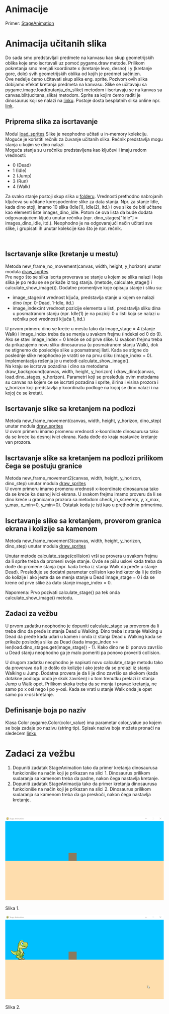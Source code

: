 # Animacije 

Primer: [StageAnimation](/v10/StageAnimation)

# Animacija učitanih slika 

Do sada smo predstavljali predmete na kanvasu kao skup geometrijskih oblika koje smo iscrtavali uz pomoć pygame.draw metode. Prilikom pokretanja smo menjali koordinate x (kretanje levo, desno) i y (kretanje gore, dole) svih geometrijskih oblika od kojih je predmet sačinjen. <br />
Ove nedelje ćemo učitavati skup slika eng. sprite. Pozivom ovih slika dobijamo efekat kretanja predmeta na kanvasu. Slike se učitavaju sa pygame.image.load(putanja_do_slike) metodom i iscrtavaju se na kanvas sa canvas.blit(ucitana_slika) metodom. Sprite sa kojim ćemo raditi je dinosaurus koji se nalazi na [linku](/sprites/v10/png/dino). Postoje dosta besplatnih slika online npr. [link](https://www.gameart2d.com/freebies.html).
<br />

## Priprema slika za iscrtavanje 
Modul [load_sprites](/v10/StageAnimation/load_sprites.py)
Slike je neophodno učitati u in-memory kolekciju. Moguće je koristiti rečnik za čuvanje učitanih slika. Rečnik predstavlja mogu stanja u kojim se dino nalazi. 
<br />
Moguća stanja su u rečniku predstavljena kao ključevi i imaju redom vrednosti:

- 0 (Dead)
- 1 (Idle)
- 2 (Jump)
- 3 (Run)
- 4 (Walk)

Za svako stanje postoji skup slika u [folderu](/sprites/v10/png/dino). Vrednosti prethodno nabrojanih ključeva su učitane korespodentne slike za data stanja. Npr. za stanje Idle, kada dino stoji, imamo 10 slika (Idle(1), Idle(2), itd.) i ove slike će biti učitane kao elementi liste images_dino_idle. Potom će ova lista da bude dodata odgovarajućem ključu unutar rečnika (npr. dino_stages["Idle"] = images_dino_idle, itd.). Neophodno je na odgovarajući način učitati sve slike, i grupisati ih unutar kolekcije kao što je npr. rečnik.

<br />

## Iscrtavanje slike (kretanje u mestu)
Metoda new_frame_no_movement(canvas, width, height, y_horizon) unutar modula [draw_sprites](/v10/StageAnimation/draw_sprites.py)
<br />
Pre nego što se slika iscrta proverava se stanje u kojem se slika nalazi i koja slika je po redu se se prikaže iz tog stanja. (metode, calculate_stage() i calculate_show_image()). Dodatne promenljive koje opisuju stanje i sliku su: 

- image_stage:int vrednost ključa, predstavlja stanje u kojem se nalazi dino (npr. 0-Dead, 1-Idle, itd.)
- image_index:int vrednost pozicije elementa u listi, predstavlja sliku dina u posmatranom stanju (npr. Idle(1) je na poziciji 0 u listi koja se nalazi u rečniku pod vrednosti ključa 1, itd.)

U prvom primeru dino se kreće u mestu tako da image_stage = 4 (stanje Walk) i image_index treba da se menja u svakom frejmu (indeksi od 0 do 9). Ako se stavi image_index = 0 kreće se od prve slike.
U svakom frejmu treba da prikazujemo novu sliku dinosaurusa (u posmatranom stanju Walk), dok ne stignemo do poslednje slike u posmatranoj listi. Kada se stigne do poslednje slike neophodno je vratiti se na prvu sliku (image_index = 0). Implementacija rešenja je u metodi calculate_show_image().
<br />
Na kraju se iscrtava pozadina i dino sa metodama draw_background(canvas, width, height, y_horizon) i draw_dino(canvas, load.dino_stages, y_horizon). Parametri koji se prosleđuju ovim metodama su canvas na kojem će se iscrtati pozadina i sprite, širina i visina prozora i y_horizon koji predstavlja y koordinatu podloge na kojoj se dino nalazi i na kojoj će se kretati.

## Iscrtavanje slike sa kretanjem na podlozi
Metoda new_frame_movement(canvas, width, height, y_horizon, dino_step) unutar modula [draw_sprites](/v10/StageAnimation/draw_sprites.py)
<br />
U ovom primeru imamo promenu vrednosti x-koordinate dinosaurusa tako da se kreće ka desnoj ivici ekrana. Kada dođe do kraja nastaviće kretanje van prozora.

## Iscrtavanje slike sa kretanjem na podlozi prilikom čega se postuju granice
Metoda new_frame_movement2(canvas, width, height, y_horizon, dino_step) unutar modula [draw_sprites](/v10/StageAnimation/draw_sprites.py)
<br />
U ovom primeru imamo promenu vrednosti x-koordinate dinosaurusa tako da se kreće ka desnoj ivici ekrana. U svakom frejmu imamo proveru da li se dino kreće u granicama prozora sa metodom check_in_screen(x, y, x_max, y_max, x_min=0, y_min=0). Ostatak koda je isti kao u prethodnim primerima.

## Iscrtavanje slike sa kretanjem, proverom granica ekrana i kolizije sa kamenom
Metoda new_frame_movement3(canvas, width, height, y_horizon, dino_step) unutar modula [draw_sprites](/v10/StageAnimation/draw_sprites.py)

Unutar metode calculate_stage(collision) vrši se provera u svakom frejmu da li sprite treba da promeni svoje stanje. Ovde se pišu uslovi kada treba da dođe do promene stanja (npr. kada treba iz stanja Walk da pređe u stanje Dead). Prosleđuje se dodatni parametar collision kao indikator da li je došlo do kolizije i ako jeste da se menja stanje u Dead image_stage = 0 i da se krene od prve slike za dato stanje image_index = 0.

Napomena: Prvo pozivati calculate_stage() pa tek onda calculate_show_image() metodu.

## Zadaci za vežbu 

U prvom zadatku neophodno je dopuniti calculate_stage sa proverom da li treba dino da pređe iz stanja Dead u Walking. Dino treba iz stanje Walking u Dead da pređe kada udari u kamen i onda iz stanja Dead u Walking kada se prikaže poslednja slika za Dead (kada image_index >= len(load.dino_stages.get(image_stage)) - 1). Kako dino ne bi ponovo završio u Dead stanju neophodno ga je malo pomeriti pa ponovo proveriti collision.
<br />

U drugom zadatku neophodno je napisati novu calculate_stage metodu tako da proverava da li je došlo do kolizije i ako jeste da se prelazi iz stanja Walking u Jump. Dodatna provera je da li je dino završio sa skokom (kada dotakne podlogu onda je skok završen) i u tom trenutku prelazi iz stanja Jump u Walk opet. Prilikom skoka treba da se menja i pravac kretanja, ne samo po x osi nego i po y-osi. Kada se vrati u stanje Walk onda je opet samo po x-osi kretanje.

## Definisanje boja po naziv 

Klasa Color pygame.Color(color_value) ima parametar color_value po kojem se boja zadaje po nazivu (string tip). Spisak naziva boja možete pronaći na sledećem [linku](https://mike632t.wordpress.com/2018/02/10/displaying-a-list-of-the-named-colours-available-in-pygame/)


# Zadaci za vežbu 

1. Dopuniti zadatak StageAnimation tako da primer kretanja dinosaurusa funkcioniše na način koji je prikazan na slici 1. Dinosaurus prilikom sudaranja sa kamenom treba da padne, nakon čega nastavlja kretanje.
2. Dopuniti zadatak StageAnimacija tako da primer kretanja dinosaurusa funkcioniše na način koji je prikazan na slici 2. Dinosaurus prilikom sudaranja sa kamenom treba da ga preskoči, nakon čega nastavlja kretanje.
<br />

![slika1](/slike/v10/dino_collision.gif)

Slika 1.

![slika2](/slike/v10/dino_jump.gif)

Slika 2.
